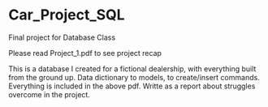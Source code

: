 # Car_Project_SQL
Final project for Database Class

Please read Project_1.pdf to see project recap

This is a database I created for a fictional dealership, with everything built from the ground up. Data dictionary to models, to create/insert commands. Everything is included in the above pdf. Writte as a report about struggles overcome in the project. 
